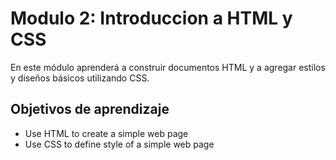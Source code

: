 # Modulo 2: Introduccion a HTML y CSS

En este módulo aprenderá a construir documentos HTML y a agregar estilos y diseños básicos utilizando CSS.

## Objetivos de aprendizaje

- Use HTML to create a simple web page
- Use CSS to define style of a simple web page
